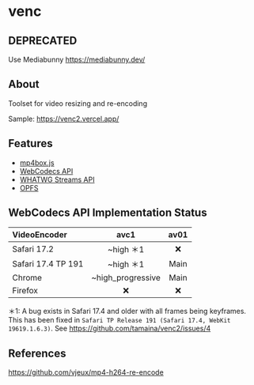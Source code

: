 # venc

## DEPRECATED

Use Mediabunny https://mediabunny.dev/

## About

Toolset for video resizing and re-encoding

Sample: https://venc2.vercel.app/

## Features
- [mp4box.js](https://github.com/gpac/mp4box.js/)
- [WebCodecs API](https://developer.mozilla.org/en-US/docs/Web/API/WebCodecs_API)
- [WHATWG Streams API](https://developer.mozilla.org/ja/docs/Web/API/Streams_API)
- [OPFS](https://developer.mozilla.org/ja/docs/Web/API/File_System_API/Origin_private_file_system)

## WebCodecs API Implementation Status

|VideoEncoder|avc1|av01|
|:--|:-:|:-:|
|Safari 17.2|~high ＊1|❌|
|Safari 17.4 TP 191|~high ＊1|Main|
|Chrome|~high_progressive|Main|
|Firefox|❌|❌|

＊1: A bug exists in Safari 17.4 and older with all frames being keyframes. This has been fixed in `Safari TP Release 191 (Safari 17.4, WebKit 19619.1.6.3)`. See https://github.com/tamaina/venc2/issues/4

## References
https://github.com/vjeux/mp4-h264-re-encode
